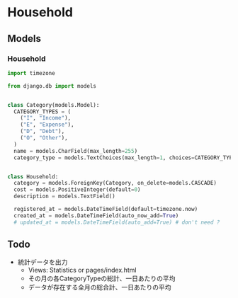# Household

## Models

### Household

```python
import timezone

from django.db import models


class Category(models.Model):
  CATEGORY_TYPES = (
    ("I", "Income"),
    ("E", "Expense"),
    ("D", "Debt"),
    ("O", "Other"),
  )
  name = models.CharField(max_length=255)
  category_type = models.TextChoices(max_length=1, choices=CATEGORY_TYPES)


class Household:
  category = models.ForeignKey(Category, on_delete=models.CASCADE)
  cost = models.PositiveInteger(default=0)
  description = models.TextField()

  registered_at = models.DateTimeField(default=timezone.now)
  created_at = models.DateTimeField(auto_now_add=True)
  # updated_at = models.DateTimeField(auto_add=True) # don't need ?
```

## Todo

- 統計データを出力
  - Views: Statistics or pages/index.html
  - その月の各CategoryTypeの総計、一日あたりの平均
  - データが存在する全月の総合計、一日あたりの平均
